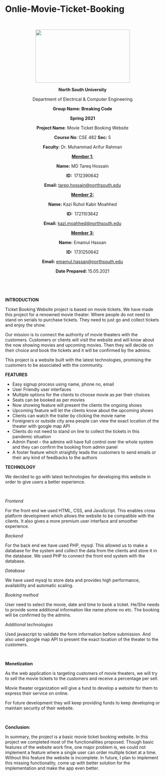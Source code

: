 # Onlie-Movie-Ticket-Booking

<p style="text-align: center;">&nbsp;</p>

<p align="center"><strong><img src="https://media.dhakatribune.com/uploads/2016/11/nsulogo.jpg" alt="" width="307" height="172" /></strong></p>
<p align="center"><strong>North South University</strong></p>
<p align="center">Department of Electrical &amp; Computer Engineering</p>

<p align="center"><strong>Group Name: Breaking Code</strong></p>
<p align="center"><strong>Spring 2021</strong></p>
<p align="center"><strong>Project Name</strong>: Movie Ticket Booking Website</p>
<p align="center"><strong>Course No</strong>: CSE 482 <strong>Sec</strong><strong>:</strong> 5</p>
<p align="center"><strong>Faculty</strong>: Dr. Muhammad Arifur Rahman</p>
<p align="center"><strong><u>Member 1</u></strong><u>:</u></p>
<p align="center"><strong>Name</strong><strong>:</strong> MD Tareq Hossain </p>
<p align="center"><strong>ID</strong><strong>:&nbsp; </strong>1712390642</p>
<p align="center"><strong>Email</strong><strong>:</strong> <a href="mailto:tareq.hossain@northsouth.edu">tareq.hossain@northsouth.edu</a></p>
<p align="center"><strong><u>Member 2</u></strong><strong><u>:</u></strong></p>

<p align="center"><strong>Name</strong><strong>:</strong> Kazi Ruhol Kabir Moahhed </p>
<p align="center"><strong>ID</strong><strong>:&nbsp; </strong>1721103642</p>
<p align="center"><strong>Email</strong><strong>:</strong> <a href="mailto:kazi.moahhed@northsouth.edu">kazi.moahhed@northsouth.edu</a></p>

<p align="center"><strong><u>Member 3</u></strong><strong><u>:</u></strong></p>
<p align="center"><strong>Name</strong><strong>:</strong> Emamul Hassan  </p>
<p align="center"><strong>ID</strong><strong>:&nbsp; </strong>1731250642</p>
<p align="center"><strong>Email</strong><strong>:</strong> <a href="mailto:emamul.hassan@northsouth.edu">emamul.hassan@northsouth.edu</a></p>

<p align="center"><strong>Date Prepared</strong><strong>: </strong>15.05.2021</p>
<p><strong>&nbsp;</strong></p>
<p><strong>&nbsp;</strong></p>
<p><strong>INTRODUCTION</strong></p>
<p>Ticket Booking Website project is based on movie tickets. We have made this project for a renowned movie theater. Where people do not need to stand on serials to purchase tickets. They need to just go and collect tickets and enjoy the show.</p>
<p>Our mission is to connect the authority of movie theaters with the customers. Customers or clients will visit the website and will know about the now showing movies and upcoming movies. Then they will decide on their choice and book the tickets and it will be confirmed by the admins.</p>
<p>This project is a website built with the latest technologies, promising the customers to be associated with the community.</p>
<p><strong>FEATURES</strong></p>
<ul>
<li> Easy signup process using name, phone no, email</li>
<li> User Friendly user interfaces</li>
<li> Multiple options for the clients to choose movie as per their choices</li>
<li> Seats can be booked as per movies</li>
<li>	Now showing feature will present the clients the ongoing shows</li>
<li>	Upcoming feature will let the clients know about the upcoming shows</li>
<li>	Clients can watch the trailer by clicking the movie name</li>
<li>	Foreigners or outside city area people can view the exact location of the theater with google map API</li>
<li>	Clients do not need to stand on line to collect the tickets in this pandemic situation</li>
<li>	Admin Panel – the admins will have full control over the whole system and they can confirm the booking from admin panel</li>
<li>	A footer feature which straightly leads the customers to send emails or their any kind of feedbacks to the authors</li>
</ul>
<p><strong>TECHNOLOGY</strong></p>
<p>We decided to go with latest technologies for developing this website in order to give users a better experience.</p>
<p>&nbsp;</p>
<p><em>Frontend</em></p>
<p>For the front end we used HTML, CSS, and JavaScript. This enables cross platform development which allows the website to be compatible with the clients. It also gives a more premium user interface and smoother experience.</p>
<p><em>Backend</em></p>
<p>For the back end we have used PHP, mysql. This allowed us to make a database for the system and collect the data from the clients and store it in the database. We used PHP to connect the front end system with the database.</p>
<p><em>Database</em></p>
<p>We have used mysql to store data and provides high performance, availability and automatic scaling.</p>
<p><em>Booking method</em></p>
<p>User need to select the movie, date and time to book a ticket. He/She needs to provide some additional information like name phone no etc. The booking will be confirmed by the admins.</p>
<p><em>Additional technologies</em></p>
<p>Used javascript to validate the form information before submission. And also used google map API to present the exact location of the theater to the customers.</p>
<p>&nbsp;</p>
<p><strong>Monetization</strong></p>
<p>As the web application is targeting customers of movie theaters, we will try to sell the movie tickets to the customers and receive a percentage per sell.</p>
<p>Movie theater organization will give a fund to develop a website for them to express their service on online.</p>
<p>For future development they will keep providing funds to keep developing or maintain security of their website.</p>
<p>&nbsp;</p>
<p><strong>Conclusion:</strong></p>
<p>In summary, the project is a basic movie ticket booking website. In this project we completed most of the functionalities proposed. Though basic features of the website work fine, one major problem is, we could not implement a feature where a single user can order multiple ticket at a time. Without this feature the website is incomplete. In future, I plan to implement this missing functionality, come up with better solution for the implementation and make the app even better. </p>
<p>&nbsp;</p>
